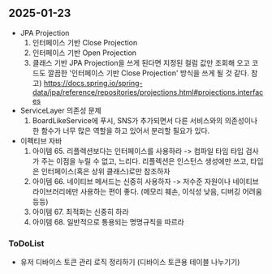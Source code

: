 ## 2025-01-23

* JPA Projection
    1. 인터페이스 기반 Close Projection
    2. 인터페이스 기반 Open Projection
    3. 클래스 기반
JPA Projection을 쓰게 된다면 지정된 컬럼 값만 조회해 오고 코드도 깔끔한 '인터페이스 기반 Close Projection' 방식을 쓰게 될 것 같다.
참고) https://docs.spring.io/spring-data/jpa/reference/repositories/projections.html#projections.interfaces
* ServiceLayer 의존성 문제
    1. BoardLikeService에 푸시, SNS가 추가되면서 다른 서비스와의 의존성이나 한 함수가 너무 많은 역할을 하고 있어서 분리할 필요가 있다.
* 이펙티브 자바
    1. 아이템 65. 리플렉션보다는 인터페이스를 사용하라
    -> 컴파일 타임 타입 검사가 주는 이점을 누릴 수 없고, 느리다. 리플렉션은 인스턴스 생성에만 쓰고, 타입은 인터페이스(혹은 상위 클래스)로만 참조하자
    2. 아이템 66. 네이티브 메서드는 신중히 사용하자
    -> 저수준 자원이나 네이티브 라이브러리에만 사용하는 편이 좋다. (메모리 훼손, 이식성 낮음, 디버깅 어려움 등등)
    3. 아이템 67. 최적화는 신중히 하라
    4. 아이템 68. 일반적으로 통용되는 명명규칙을 따르라

### ToDoList
* 유저 디바이스 토큰 관리 로직 정리하기 (디바이스 토큰용 테이블 나누기기)